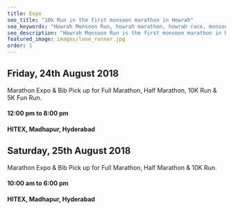 ```yaml
---
title: Expo
seo_title: "10k Run in the first monsoon marathon in Howrah"
seo_keywords: "Howrah Monsoon Run, howrah marathon, howrah race, monsoon race"
seo_description: "Howrah Monsoon Run is the first monsoon marathon in Howrah. Events are Family Run, 10K run and 5K run."
featured_image: images/lone_runner.jpg
order: 1
---
```


## Friday, 24th August 2018

Marathon Expo & Bib Pick up for Full Marathon, Half Marathon, 10K Run & 5K Fun Run.

#### 12:00 pm to 8:00 pm 
#### HITEX, Madhapur, Hyderabad

## Saturday, 25th August 2018
Marathon Expo & Bib Pick up for Full Marathon, Half Marathon & 10K Run.

#### 10:00 am to 6:00 pm 
#### HITEX, Madhapur, Hyderabad

